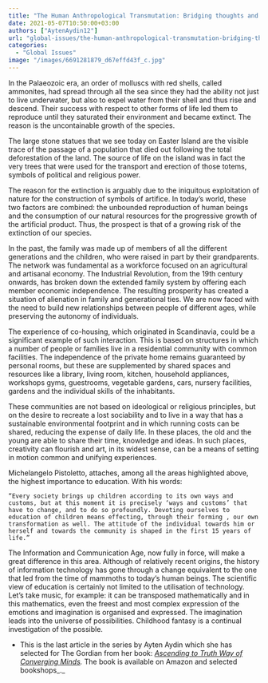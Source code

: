 ```yaml
---
title: "The Human Anthropological Transmutation: Bridging thoughts and new concepts"
date: 2021-05-07T10:50:00+03:00
authors: ["AytenAydin12"]
url: "global-issues/the-human-anthropological-transmutation-bridging-thoughts-and-new-concepts"
categories: 
  - "Global Issues"
image: "/images/6691281879_d67effd43f_c.jpg"
---
```




In the Palaeozoic era, an order of molluscs with red shells, called ammonites, had spread through all the sea since they had the ability not just to live underwater, but also to expel water from their shell and thus rise and descend. Their success with respect to other forms of life led them to reproduce until they saturated their environment and became extinct. The reason is the uncontainable growth of the species.

The large stone statues that we see today on Easter Island are the visible trace of the passage of a population that died out following the total deforestation of the land. The source of life on the island was in fact the very trees that were used for the transport and erection of those totems, symbols of political and religious power.

The reason for the extinction is arguably due to the iniquitous exploitation of nature for the construction of symbols of artifice. In today’s world, these two factors are combined: the unbounded reproduction of human beings and the consumption of our natural resources for the progressive growth of the artificial product. Thus, the prospect is that of a growing risk of the extinction of our species.

In the past, the family was made up of members of all the different generations and the children, who were raised in part by their grandparents. The network was fundamental as a workforce focused on an agricultural and artisanal economy. The Industrial Revolution, from the 19th century onwards, has broken down the extended family system by offering each member economic independence. The resulting prosperity has created a situation of alienation in family and generational ties. We are now faced with the need to build new relationships between people of different ages, while preserving the autonomy of individuals.

The experience of co-housing, which originated in Scandinavia, could be a significant example of such interaction. This is based on structures in which a number of people or families live in a residential community with common facilities. The independence of the private home remains guaranteed by personal rooms, but these are supplemented by shared spaces and resources like a library, living room, kitchen, household appliances, workshops gyms, guestrooms, vegetable gardens, cars, nursery facilities, gardens and the individual skills of the inhabitants.

These communities are not based on ideological or religious principles, but on the desire to recreate a lost sociability and to live in a way that has a sustainable environmental footprint and in which running costs can be shared, reducing the expense of daily life. In these places, the old and the young are able to share their time, knowledge and ideas. In such places, creativity can flourish and art, in its widest sense, can be a means of setting in motion common and unifying experiences. 

Michelangelo Pistoletto, attaches, among all the areas highlighted above, the highest importance to education. With his words: 

```
“Every society brings up children according to its own ways and customs, but at this moment it is precisely ‘ways and customs’ that have to change, and to do so profoundly. Devoting ourselves to education of children means effecting, through their forming , our own transformation as well. The attitude of the individual towards him or herself and towards the community is shaped in the first 15 years of life.” 
```

The Information and Communication Age, now fully in force, will make a great difference in this area. Although of relatively recent origins, the history of information technology has gone through a change equivalent to the one that led from the time of mammoths to today’s human beings. The scientific view of education is certainly not limited to the utilisation of technology. Let’s take music, for example: it can be transposed mathematically and in this mathematics, even the freest and most complex expression of the emotions and imagination is organised and expressed. The imagination leads into the universe of possibilities. Childhood fantasy is a continual investigation of the possible. 

- This is the last article in the series by Ayten Aydin which she has selected for The Gordian from her book: [_Ascending to Truth Way of Converging Minds_](https://www.amazon.com/ASCENDING-TRUTH-WAY-CONVERGING-MINDS/dp/1731031734)_._ The book is available on Amazon and selected bookshops_._
